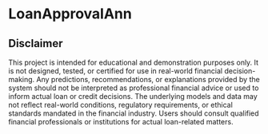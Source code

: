 # LoanApprovalAnn


## Disclaimer 
This project is intended for educational and demonstration purposes only. It is not designed, tested, or certified for use in real-world financial decision-making. Any predictions, recommendations, or explanations provided by the system should not be interpreted as professional financial advice or used to inform actual loan or credit decisions. The underlying models and data may not reflect real-world conditions, regulatory requirements, or ethical standards mandated in the financial industry. Users should consult qualified financial professionals or institutions for actual loan-related matters.
